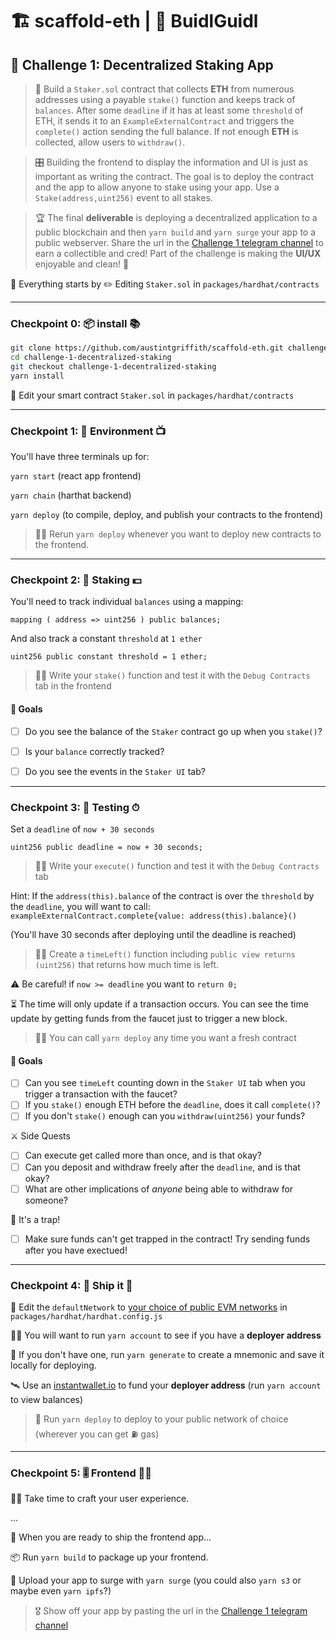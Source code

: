 # 🏗 scaffold-eth | 🏰 BuidlGuidl

## 🚩 Challenge 1: Decentralized Staking App

> 🏦 Build a `Staker.sol` contract that collects **ETH** from numerous addresses using a payable `stake()` function and keeps track of `balances`. After some `deadline` if it has at least some `threshold` of ETH, it sends it to an `ExampleExternalContract` and triggers the `complete()` action sending the full balance. If not enough **ETH** is collected, allow users to `withdraw()`.

> 🎛 Building the frontend to display the information and UI is just as important as writing the contract. The goal is to deploy the contract and the app to allow anyone to stake using your app. Use a `Stake(address,uint256)` event to <List/> all stakes.

> 🏆 The final **deliverable** is deploying a decentralized application to a public blockchain and then `yarn build` and `yarn surge` your app to a public webserver. Share the url in the [Challenge 1 telegram channel](https://t.me/joinchat/E6r91UFt4oMJlt01) to earn a collectible and cred! Part of the challenge is making the **UI/UX** enjoyable and clean! 🤩


🧫 Everything starts by ✏️ Editing `Staker.sol` in `packages/hardhat/contracts`

---
### Checkpoint 0: 📦 install 📚

```bash
git clone https://github.com/austintgriffith/scaffold-eth.git challenge-1-decentralized-staking
cd challenge-1-decentralized-staking
git checkout challenge-1-decentralized-staking
yarn install
```

🔏 Edit your smart contract `Staker.sol` in `packages/hardhat/contracts`

---

### Checkpoint 1: 🔭 Environment 📺

You'll have three terminals up for:

`yarn start` (react app frontend)

`yarn chain` (harthat backend)

`yarn deploy` (to compile, deploy, and publish your contracts to the frontend)

> 👩‍💻 Rerun `yarn deploy` whenever you want to deploy new contracts to the frontend.

---

### Checkpoint 2: 🥩 Staking 💵

You'll need to track individual `balances` using a mapping:
```solidity
mapping ( address => uint256 ) public balances;
```

And also track a constant `threshold` at ```1 ether```
```solidity
uint256 public constant threshold = 1 ether;
```

> 👩‍💻 Write your `stake()` function and test it with the `Debug Contracts` tab in the frontend

#### 🥅 Goals

- [ ] Do you see the balance of the `Staker` contract go up when you `stake()`?
- [ ] Is your `balance` correctly tracked?
- [ ] Do you see the events in the `Staker UI` tab?


---

### Checkpoint 3: 🔬 Testing ⏱


Set a `deadline` of ```now + 30 seconds```
```solidity
uint256 public deadline = now + 30 seconds;
```

> 👩‍💻 Write your `execute()` function and test it with the `Debug Contracts` tab

Hint: If the `address(this).balance` of the contract is over the `threshold` by the `deadline`, you will want to call: ```exampleExternalContract.complete{value: address(this).balance}()```

(You'll have 30 seconds after deploying until the deadline is reached)

> 👩‍💻 Create a `timeLeft()` function including ```public view returns (uint256)``` that returns how much time is left.

⚠️ Be careful! if `now >= deadline` you want to ```return 0;```

⏳ The time will only update if a transaction occurs. You can see the time update by getting funds from the faucet just to trigger a new block.

> 👩‍💻 You can call `yarn deploy` any time you want a fresh contract

#### 🥅 Goals
- [ ] Can you see `timeLeft` counting down in the `Staker UI` tab when you trigger a transaction with the faucet?
- [ ] If you `stake()` enough ETH before the `deadline`, does it call `complete()`?
- [ ] If you don't `stake()` enough can you `withdraw(uint256)` your funds?

⚔️ Side Quests
- [ ] Can execute get called more than once, and is that okay?
- [ ] Can you deposit and withdraw freely after the `deadline`, and is that okay?
- [ ] What are other implications of *anyone* being able to withdraw for someone?

🐸 It's a trap!
- [ ] Make sure funds can't get trapped in the contract! Try sending funds after you have exectued!

---

### Checkpoint 4: 🚢 Ship it 🚁

📡 Edit the `defaultNetwork` to [your choice of public EVM networks](https://ethereum.org/en/developers/docs/networks/) in `packages/hardhat/hardhat.config.js`

👩‍🚀 You will want to run `yarn account` to see if you have a **deployer address**

🔐 If you don't have one, run `yarn generate` to create a mnemonic and save it locally for deploying.

🛰 Use an [instantwallet.io](https://instantwallet.io) to fund your **deployer address** (run `yarn account` to view balances)

 >  🚀 Run `yarn deploy` to deploy to your public network of choice (wherever you can get ⛽️ gas)

 ---

### Checkpoint 5: 🎚 Frontend 🧘‍♀️

 👩‍🎤 Take time to craft your user experience.

 ...

 📡 When you are ready to ship the frontend app...

 📦  Run `yarn build` to package up your frontend.

💽 Upload your app to surge with `yarn surge` (you could also `yarn s3` or maybe even `yarn ipfs`?)

> 🎖 Show off your app by pasting the url in the [Challenge 1 telegram channel](https://t.me/joinchat/E6r91UFt4oMJlt01)
